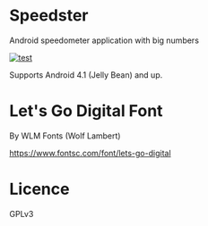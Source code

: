 # Speedster
Android speedometer application with big numbers

[![test](https://github.com/ViliusSutkus89/Speedster/actions/workflows/test.yml/badge.svg)](https://github.com/ViliusSutkus89/Speedster/actions/workflows/test.yml)

Supports Android 4.1 (Jelly Bean) and up.

# Let's Go Digital Font
By WLM Fonts (Wolf Lambert)

https://www.fontsc.com/font/lets-go-digital

# Licence
GPLv3
